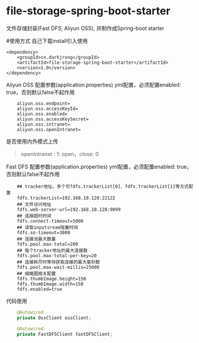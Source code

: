 # file-storage-spring-boot-starter
文件存储封装(Fast DFS, Aliyun OSS), 并制作成Spring-boot starter

#使用方式
自己下载install引入使用

```
<dependency>
    <groupId>cn.darkjrong</groupId>
    <artifactId>file-storage-spring-boot-starter</artifactId>
    <version>1.0</version>
</dependency>
```

Aliyun OSS 配置参数(application.properties)  yml配置，必须配置enabled: true，否则默认false不起作用

```properties
    aliyun.oss.endpoint=
    aliyun.oss.accessKeyId=
    aliyun.oss.enabled=
    aliyun.oss.accessKeySecret=
    aliyun.oss.intranet=
    aliyun.oss.openIntranet=
```

是否使用内外模式上传 
> openIntranet :     1: open，close: 0

Fast DFS 配置参数(application.properties)  yml配置，必须配置enabled: true，否则默认false不起作用
```properties
    ## tracker地址，多个可fdfs.trackerList[0]、fdfs.trackerList[1]等方式配置
    fdfs.trackerList=192.168.10.128:22122
    ## 文件访问地址
    fdfs.web-server-url=192.168.10.128:9099
    ## 连接超时时间
    fdfs.connect-timeout=5000
    ## 读取inputsream阻塞时间
    fdfs.so-timeout=3000
    ## 连接池最大数量 
    fdfs.pool.max-total=200
    ## 每个tracker地址的最大连接数
    fdfs.pool.max-total-per-key=20
    ## 连接耗尽时等待获取连接的最大毫秒数
    fdfs.pool.max-wait-millis=25000
    ## 缩略图相关配置
    fdfs.thumbImage.height=150
    fdfs.thumbImage.width=150
    fdfs.enabled=true
```

代码使用
```java
    @Autowired
    private OssClient ossClient;
```

```java
    @Autowired
    private FastDFSClient fastDFSClient;
```


